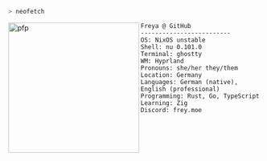 ```zsh
> neofetch
```

<a href="https://git.sr.ht/~freya">
   <img align="left" src="https://github.com/girlpaws.png" alt="pfp" width="260" height="260" id="pfp">
</a>

```zig
Freya @ GitHub
-------------------------
OS: NixOS unstable
Shell: nu 0.101.0
Terminal: ghostty
WM: Hyprland
Pronouns: she/her they/them
Location: Germany
Languages: German (native), English (professional)
Programming: Rust, Go, TypeScript
Learning: Zig
Discord: frey.moe
```
